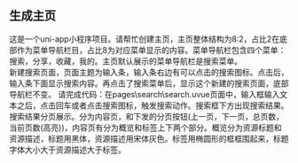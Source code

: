 ## 生成主页
这是一个uni-app小程序项目。请帮忙创建主页，主页整体结构为8:2，占比2在底部作为菜单导航栏目，占比8为对应菜单显示的内容。菜单导航栏包含四个菜单：搜索，分享，收藏，我的。主页默认展示的菜单导航栏是搜索菜单。     
新建搜索页面，页面主题为输入条，输入条右边有可以点击的搜索图标。点击后，输入条下面显示搜索内容。再点击了搜索菜单后，显示这个新建的搜索页面，底部导航栏不变。
请完成代码：在pages\search\search.uvue页面中，输入框输入文本之后，点击回车或者点击搜索图标，触发搜索动作。搜索框下方出现搜索结果。搜索结果分页展示。分为内容页，和下发的分页按钮(上一页，下一页，总页数，当前页数(高亮))，内容页有分为概览和标签上下两个部分。概览分为资源标题和资源描述，标题用黑体，资源描述用宋体灰色。标签用椭圆形的框框围起来，标题字体大小大于资源描述大于标签。
